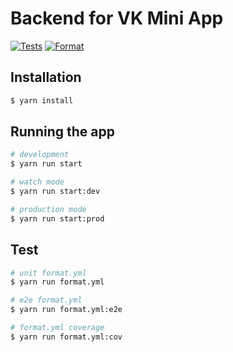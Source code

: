 # Backend for VK Mini App
[![Tests](https://github.com/ExercisesMiniApp/Backend/actions/workflows/tests.yml/badge.svg)](https://github.com/ExercisesMiniApp/Backend/actions/workflows/tests.yml)
[![Format](https://github.com/ExercisesMiniApp/Backend/actions/workflows/format.yml/badge.svg)](https://github.com/ExercisesMiniApp/Backend/actions/workflows/format.yml)

## Installation

```bash
$ yarn install
```

## Running the app

```bash
# development
$ yarn run start

# watch mode
$ yarn run start:dev

# production mode
$ yarn run start:prod
```

## Test

```bash
# unit format.yml
$ yarn run format.yml

# e2e format.yml
$ yarn run format.yml:e2e

# format.yml coverage
$ yarn run format.yml:cov
```
